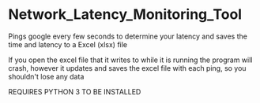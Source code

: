 # Network_Latency_Monitoring_Tool
Pings google every few seconds to determine your latency and saves the time and latency to a Excel (xlsx) file

If you open the excel file that it writes to while it is running the program will crash, however it updates and saves the excel file with each ping, so you shouldn't lose any data

REQUIRES PYTHON 3 TO BE INSTALLED
